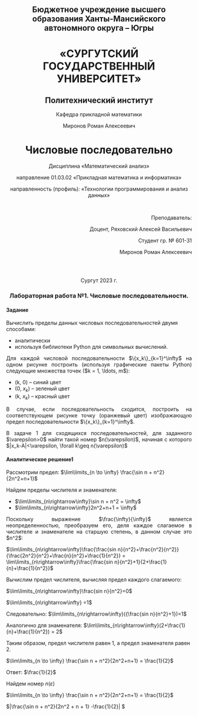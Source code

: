 <h2 style="text-align: center;">Бюджетное учреждение высшего образования Ханты-Мансийского автономного округа – Югры</h2>  

<h1 style="text-align: center;">«СУРГУТСКИЙ ГОСУДАРСТВЕННЫЙ УНИВЕРСИТЕТ»</h1>

<h2 style="text-align: center;">Политехнический институт</h2>

<p style="text-align: center;">Кафедра прикладной математики</p>

<p style="text-align: center;">Миронов Роман Алексеевич</p>

<h1 style="text-align: center;">Числовые последовательно</h1>

<p style="text-align: center;">Дисциплина «Математический анализ»</p>

<p style="text-align: center;">направление 01.03.02 «Прикладная математика и информатика»</p>

<p style="text-align: center;">направленность (профиль): «Технологии программирования и анализ данных»</p>

<pre>

</pre>

<p style="text-align: right;">Преподаватель:  </p>

<p style="text-align: right;">Доцент,  Ряховский Алексей Васильевич</p>

<p style="text-align: right;">Студент гр. № 601-31</p>

<p style="text-align: right;">Миронов Роман Алексеевич</p>

<pre>

  
</pre>

<p style="text-align: center;">Сургут 2023 г.</p>

<h3 style="text-align: center;">Лабораторная работа №1. Числовые последовательности.</h3>

#### Задание

Вычислить пределы данных числовых последовательностей двумя способами: 

- аналитически 
- используя библиотеки Python для символьных вычислений. 

<p style="text-align: justify;">Для каждой числовой последовательности $\{x_k\}_{k=1}^\infty$ на одном рисунке построить (используя графические пакеты Python) следующие множества точек ($k = 1, \ldots, m$):</p>

- (k, 0) – синий цвет
- (0, $x_k$) – зеленый цвет
- (k, $x_k$) – красный цвет

<p style="text-align: justify;">В случае, если последовательность сходится, построить на соответствующем рисунке точку (оранжевый цвет) изображающую предел последовательности $\{x_k\}_{k=1}^\infty$.</p> 

<p style="text-align: justify;">В задаче 1 для сходящихся последовательностей, для заданного $\varepsilon>0$ найти такой номер $n(\varepsilon)$, начиная с которого $|x_k-A|<\varepsilon, \forall k\geq n(\varepsilon)$ </p>

#### Аналитическое решение1

Рассмотрим предел: $\lim\limits_{n \to \infty} \frac{\sin n + n^2}{2n^2+n+1}$

Найдем пределы числителя и знаменателя: 
- $\lim\limits_{n\rightarrow\infty}\sin n + n^2 = \infty$ 
- $\lim\limits_{n\rightarrow\infty}2n^2+n+1 = \infty$

<p style="text-align: justify;">Поскольку выражение $\frac{\infty}{\infty}$ является неопределенностью, преобразуем его, деля каждое слагаемое в числителе и знаменателе на старшую степень, в данном случае это $n^2$:</p>

$\lim\limits_{n\rightarrow\infty}\frac{\frac{sin n}{n^2}+\frac{n^2}{n^2}}{\frac{2n^2}{n^2}+\frac{n}{n^2}+\frac{1}{n^2}} = \lim\limits_{n\rightarrow\infty}\frac{\frac{sin n}{n^2}+1}{2+\frac{1}{n}+\frac{1}{n^2}}$

Вычислим предел числителя, вычисляя предел каждого слагаемого:

$\lim\limits_{n\rightarrow\infty}\frac{sin n}{n^2}=0$

$\lim\limits_{n\rightarrow\infty} =1$

Следовательно:
$\lim\limits_{n\rightarrow\infty}({\frac{sin n}{n^2}+1})=1$

Аналогично для знаменателя:
$\lim\limits_{n\rightarrow\infty}(2+\frac{1}{n}+\frac{1}{n^2}) = 2$

Таким образом, предел числителя равен 1, а предел знаменателя равен 2.

$\lim\limits_{n \to \infty} \frac{\sin n + n^2}{2n^2+n+1} = \frac{1}{2}$

Ответ: $\frac{1}{2}$

Найдем номер $n(\varepsilon)$

$\lim\limits_{n \to \infty} \frac{\sin n + n^2}{2n^2+n+1} = \frac{1}{2}$

$|\frac{\sin n + n^2}{2n^2 + n + 1} -\frac{1}{2}| $




  









